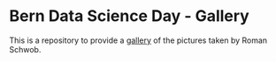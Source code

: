 # Bern Data Science Day - Gallery

This is a repository to provide a [gallery](https://quasar1357.github.io/BDSD2025/) of the pictures taken by Roman Schwob.
